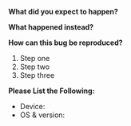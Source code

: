 <!-- If you use this template and fill in the blanks in the form below, it will be easier to understand and fix the error. -->

**What did you expect to happen?**

**What happened instead?**

**How can this bug be reproduced?**
1. Step one
2. Step two
3. Step three

**Please List the Following:**
* Device: 
* OS & version: 
